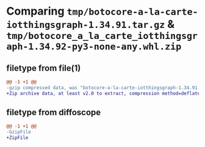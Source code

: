 # Comparing `tmp/botocore-a-la-carte-iotthingsgraph-1.34.91.tar.gz` & `tmp/botocore_a_la_carte_iotthingsgraph-1.34.92-py3-none-any.whl.zip`

## filetype from file(1)

```diff
@@ -1 +1 @@
-gzip compressed data, was "botocore-a-la-carte-iotthingsgraph-1.34.91.tar", last modified: Thu Apr 25 01:03:36 2024, max compression
+Zip archive data, at least v2.0 to extract, compression method=deflate
```

## filetype from diffoscope

```diff
@@ -1 +1 @@
-GzipFile
+ZipFile
```

